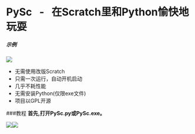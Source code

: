 # PySc &nbsp; - &nbsp; 在Scratch里和Python愉快地玩耍
##### 示例

![](http://ww1.sinaimg.cn/large/0060lm7Tly1fk7pdi04rvj30gn0a4mxv.jpg)

- 无需使用改版Scratch
- 只需一次运行，自动开机启动
- 几乎不耗性能
- 无需安装Python(仅限exe文件)
- 项目以GPL开源

###教程
**首先,打开PySc.py或PySc.exe。**

![](http://ww2.sinaimg.cn/large/0060lm7Tly1fk8a5ict0xj30910aemxk.jpg)![](http://ww2.sinaimg.cn/large/0060lm7Tly1fk8abjwqauj30r30g2n0d.jpg)